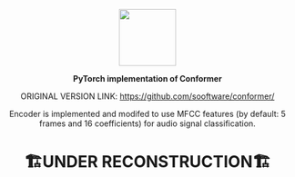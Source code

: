 <p  align="center"><img src="https://user-images.githubusercontent.com/42150335/105607164-aa878e00-5de0-11eb-8474-a12dd6ac919b.png" height=100>
  

<div align="center">

**PyTorch implementation of Conformer**

  
ORIGINAL VERSION LINK: https://github.com/sooftware/conformer/

Encoder is implemented and modifed to use MFCC features (by default: 5 frames and 16 coefficients) for audio signal classification.
# 🏗️UNDER RECONSTRUCTION🏗️
